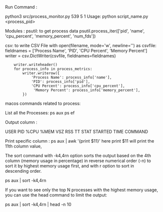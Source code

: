 Run Command :

python3 src/process_monitor.py 539 5 1
Usage: python script_name.py <process_pid> <duration> <interval>

Modules : 
psutil: to get process data
psutil.process_iter(['pid', 'name', 'cpu_percent', 'memory_percent', 'num_fds'])


csv: to write CSV File
with open(filename, mode='w', newline='') as csvfile:
        fieldnames = ['Process Name', 'PID', 'CPU Percent', 'Memory Percent']
        writer = csv.DictWriter(csvfile, fieldnames=fieldnames)

        writer.writeheader()
        for process_info in process_metrics:
            writer.writerow({
                'Process Name': process_info['name'],
                'PID': process_info['pid'],
                'CPU Percent': process_info['cpu_percent'],
                 'Memory Percent': process_info['memory_percent'],
            })


macos commands related to process: 

List all the Processes: 
ps aux
ps ef

Output column :

USER PID  %CPU %MEM VSZ RSS  TT  STAT STARTED TIME COMMAND

Print specific column : 
ps aux | awk '{print $11}' here print $11 will print the 11th column value,

 
 The sort command with -k4,4rn option sorts the output based on the 4th column (memory usage in percentage) in reverse numerical order (-n) to sort it by highest memory usage first, and with r option to sort in descending order.


ps aux | sort -k4,4rn  


If you want to see only the top N processes with the highest memory usage, you can use the head command to limit the output:

ps aux | sort -k4,4rn | head -n 10

